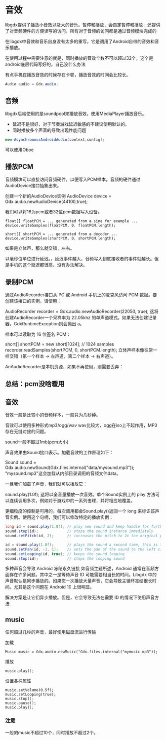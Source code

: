 # 音效

libgdx提供了播放小音效以及大的音乐。暂停和播放，会自定暂停和播放，还提供了对音频硬件的方便读写的访问，所有对于音频的访问都是通过音频模块完成的

在libgdx中音效和音乐自身没有太多的重写，它是调用了Android自带的音效和音乐播放。

在使用过程中需要注意的就是，同时播放的音效个数不可以超过32个，这个是android底层代码写好的，自己没什么办法

有点手机在播放音效的时候存在卡顿，播放音效的时间会比较长。


```java
Audio audio = Gdx.audio;
```


## 音频

libgdx后端使用的是soundpool来播放音效，使用MediaPlayer播放音乐。

- 延迟不是很好，对于节奏游戏延迟敏感的不建议使用默认的。
- 同时播放多个声音的导致出现性能问题

```java
new AsynchronousAndroidAudio(context,config);
```

可以使用Oboe

## 播放PCM

音频模块可以直接访问音频硬件，以便写入PCM样本。音频的硬件通过AudioDevice接口抽象出来。

创建一个新的AudioDevice实例
AudioDevice device = Gdx.audio.newAudioDevice(44100,true);

我们可以将16为pcm或者32位pcm数据写入设备。

```
float[] floatPCM = ... generated from a sine for example ...
device.writeSamples(floatPCM, 0, floatPCM.length);

short[] shortPCM = ... generated from a decoder ...
device.writeSamples(shortPCM, 0, shortPCM.length);
```

如果是立体声，那么就交错，左右。

以毫秒位单位进行延迟。，延迟事件越大，音频写入到底接收者的事件就越长。但是手机的这个延迟都很高，没有办法解决。

## 录制PCM

通过AudioRecorder接口从 PC 或 Android 手机上的麦克风访问 PCM 数据。要创建该接口的实例，请使用：

AudioRecorder recorder = Gdx.audio.newAudioRecorder(22050, true);
这将创建AudioRecorder一个采样率为 22.05khz 的单声道模式。如果无法创建记录器，GdxRuntimeException则会抛出 a。

样本可以读取为 16 位签名 PCM：

short[] shortPCM = new short[1024]; // 1024 samples
recorder.readSamples(shortPCM, 0, shortPCM.length);
立体声样本像往常一样交错（第一个样本 -> 左声道，第二个样本 -> 右声道）。

AnAudioRecorder是本机资源，如果不再使用，则需要丢弃：


## 总结：pcm没啥暖用

## 音效

音效一般是比较小的音频样本，一般只为几秒钟。

音效可以使用多种形式mp3/ogg/wav
wav比较大，ogg在iso上不起作用，MP3存在无缝对接的问题。

sound一般不超过1mb(pcm大小)

声音效果由Sound接口表示。加载音效的工作原理如下：

Sound sound = Gdx.audio.newSound(Gdx.files.internal("data/mysound.mp3"));
"mysound.mp3"这会加载从内部目录调用的音频文件data。

一旦我们加载了声音，我们就可以播放它：

sound.play(1.0f);
这将以全音量播放一次音效。单个Sound实例上的 play 方法可以连续调用多次，例如对于游戏中的一系列击球，并将相应地覆盖。

更细粒度的控制是可用的。每次调用都会Sound.play()返回一个 long 来标识该声音实例。使用这个句柄，我们可以修改特定的播放实例：

```java
long id = sound.play(1.0f); // play new sound and keep handle for further manipulation
sound.stop(id);             // stops the sound instance immediately
sound.setPitch(id, 2);      // increases the pitch to 2x the original pitch

id = sound.play(1.0f);      // plays the sound a second time, this is treated as a different instance
sound.setPan(id, -1, 1);    // sets the pan of the sound to the left side at full volume
sound.setLooping(id, true); // keeps the sound looping
sound.stop(id);             // stops the looping sound 
```

多种声音会导致 Android 冻结永久链接
如音频主题所述，Android 通常在音频方面存在许多问题。其中之一是等待声音 ID 可能需要相当长的时间。Libgdx 中的声音默认是同步播放的。如果您一次播放大量声音，它会导致主循环冻结很长时间。尤其是这个问题在 Android 10 上很明显。

解决方案是让它们异步播放。但是，它会导致无法在需要 ID 的情况下使用声音方法.

## music

任何超过几秒的声音，最好使用磁盘流进行传输

加载

```
Music music = Gdx.audio.newMusic("Gdx.files.internal("mymusic.mp3"));
```

播放

```
music.play();
```

设置各种属性

```
music.setVolume(0.5f);
music.setLooping(true);
music.stop();
music.pause();
music.play();
```
### 注意

一般的music不超过10个，同时播放不超过2个。
